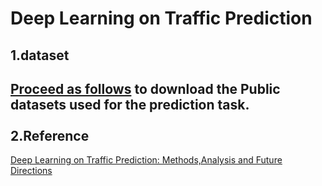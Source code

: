 Deep Learning on Traffic Prediction
====
1.dataset
----
[Proceed as follows](https://github.com/xueyan-dut/Deep-Learning-on-Traffic-Prediction/blob/main/dataset/download_dataset.md) to download the Public datasets used for the prediction task.<br><br><brs>
2.Reference
----
[Deep Learning on Traffic Prediction: Methods,Analysis and Future Directions](https://arxiv.org/pdf/2004.08555v4.pdf)
